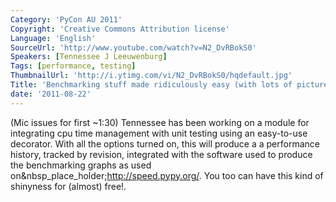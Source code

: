 ```yaml
---
Category: 'PyCon AU 2011'
Copyright: 'Creative Commons Attribution license'
Language: 'English'
SourceUrl: 'http://www.youtube.com/watch?v=N2_DvRBokS0'
Speakers: [Tennessee J Leeuwenburg]
Tags: [performance, testing]
ThumbnailUrl: 'http://i.ytimg.com/vi/N2_DvRBokS0/hqdefault.jpg'
Title: 'Benchmarking stuff made ridiculously easy (with lots of pictures)'
date: '2011-08-22'
---
```

(Mic issues for first ~1:30) Tennessee has been working on a module for
integrating cpu time management with unit testing using an easy-to-use
decorator. With all the options turned on, this will produce a a performance
history, tracked by revision, integrated with the software used to produce the
benchmarking graphs as used on&nbsp_place_holder;http://speed.pypy.org/. You
too can have this kind of shinyness for (almost) free!.
